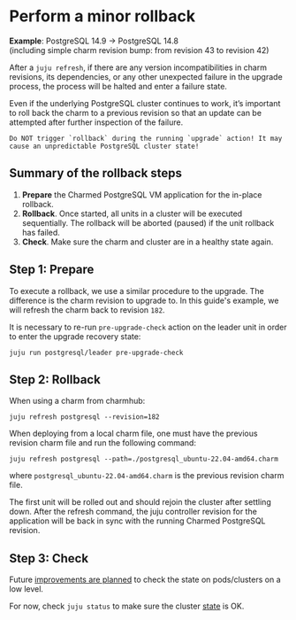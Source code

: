 # Perform a minor rollback

**Example**: PostgreSQL 14.9 -> PostgreSQL 14.8<br/>
(including simple charm revision bump: from revision 43 to revision 42)

After a `juju refresh`, if there are any version incompatibilities in charm revisions, its dependencies, or any other unexpected failure in the upgrade process, the process will be halted and enter a failure state.

Even if the underlying PostgreSQL cluster continues to work, it’s important to roll back the charm to a previous revision so that an update can be attempted after further inspection of the failure.

```{caution}
Do NOT trigger `rollback` during the running `upgrade` action! It may cause an unpredictable PostgreSQL cluster state!
```

## Summary of the rollback steps
1. **Prepare** the Charmed PostgreSQL VM application for the in-place rollback. 
2. **Rollback**. Once started, all units in a cluster will be executed sequentially. The rollback will be aborted (paused) if the unit rollback has failed.
3. **Check**. Make sure the charm and cluster are in a healthy state again.

## Step 1: Prepare

To execute a rollback, we use a similar procedure to the upgrade. The difference is the charm revision to upgrade to. In this guide's example, we will refresh the charm back to revision `182`.

It is necessary to re-run `pre-upgrade-check` action on the leader unit in order to enter the upgrade recovery state:

```text
juju run postgresql/leader pre-upgrade-check
```

## Step 2: Rollback

When using a charm from charmhub:

```text
juju refresh postgresql --revision=182
```

When deploying from a local charm file, one must have the previous revision charm file and run the following command:

```text
juju refresh postgresql --path=./postgresql_ubuntu-22.04-amd64.charm
```
where `postgresql_ubuntu-22.04-amd64.charm` is the previous revision charm file.

The first unit will be rolled out and should rejoin the cluster after settling down. After the refresh command, the juju controller revision for the application will be back in sync with the running Charmed PostgreSQL revision.

## Step 3: Check

Future [improvements are planned](https://warthogs.atlassian.net/browse/DPE-2621) to check the state on pods/clusters on a low level. 

For now, check `juju status` to make sure the cluster [state](/reference/statuses) is OK.


